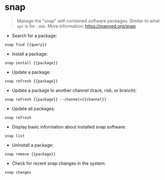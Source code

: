# snap

> Manage the "snap" self-contained software packages.
> Similar to what `apt` is for `.deb`.
> More information: <https://manned.org/snap>

- Search for a package:

`snap find {{query}}`

- Install a package:

`snap install {{package}}`

- Update a package:

`snap refresh {{package}}`

- Update a package to another channel (track, risk, or branch):

`snap refresh {{package}} --channel={{channel}}`

- Update all packages:

`snap refresh`

- Display basic information about installed snap software:

`snap list`

- Uninstall a package:

`snap remove {{package}}`

- Check for recent snap changes in the system:

`snap changes`
